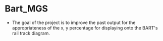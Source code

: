 # Bart_MGS

* The goal of the project is to improve the past output for the appropriateness of the x, y percentage for displaying onto the BART's rail track diagram.


